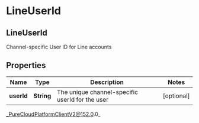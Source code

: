 # LineUserId

## LineUserId
Channel-specific User ID for Line accounts

## Properties

|Name | Type | Description | Notes|
|------------ | ------------- | ------------- | -------------|
| **userId** | **String** | The unique channel-specific userId for the user | [optional] |



_PureCloudPlatformClientV2@152.0.0_
